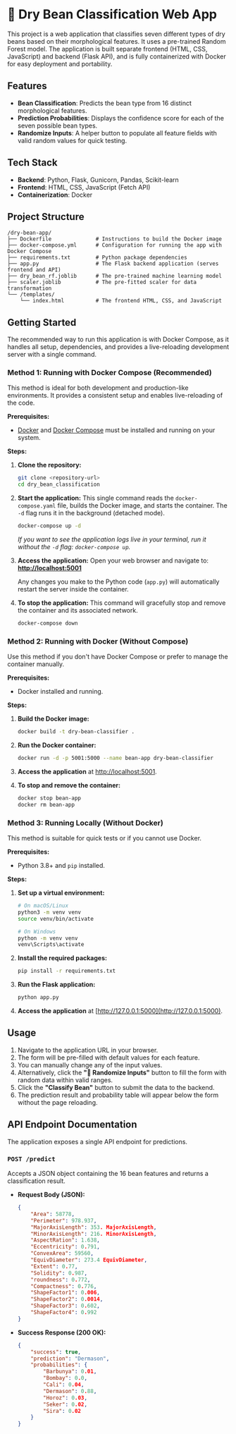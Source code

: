# 🫘 Dry Bean Classification Web App

This project is a web application that classifies seven different types of dry beans based on their morphological features. It uses a pre-trained Random Forest model. The application is built separate frontend (HTML, CSS, JavaScript) and backend (Flask API), and is fully containerized with Docker for easy deployment and portability.

## Features

-   **Bean Classification**: Predicts the bean type from 16 distinct morphological features.
-   **Prediction Probabilities**: Displays the confidence score for each of the seven possible bean types.
-   **Randomize Inputs**: A helper button to populate all feature fields with valid random values for quick testing.

## Tech Stack

-   **Backend**: Python, Flask, Gunicorn, Pandas, Scikit-learn
-   **Frontend**: HTML, CSS, JavaScript (Fetch API)
-   **Containerization**: Docker

## Project Structure

```
/dry-bean-app/
├── Dockerfile              # Instructions to build the Docker image
├── docker-compose.yml      # Configuration for running the app with Docker Compose
├── requirements.txt        # Python package dependencies
├── app.py                  # The Flask backend application (serves frontend and API)
├── dry_bean_rf.joblib      # The pre-trained machine learning model
├── scaler.joblib           # The pre-fitted scaler for data transformation
└── /templates/
    └── index.html          # The frontend HTML, CSS, and JavaScript
```

## Getting Started

The recommended way to run this application is with Docker Compose, as it handles all setup, dependencies, and provides a live-reloading development server with a single command.

### Method 1: Running with Docker Compose (Recommended)

This method is ideal for both development and production-like environments. It provides a consistent setup and enables live-reloading of the code.

**Prerequisites:**

-   [Docker](https://www.docker.com/get-started) and [Docker Compose](https://docs.docker.com/compose/install/) must be installed and running on your system.

**Steps:**

1.  **Clone the repository:**

    ```bash
    git clone <repository-url>
    cd dry_bean_classification
    ```

2.  **Start the application:**
    This single command reads the `docker-compose.yaml` file, builds the Docker image, and starts the container. The `-d` flag runs it in the background (detached mode).

    ```bash
    docker-compose up -d
    ```

    _If you want to see the application logs live in your terminal, run it without the `-d` flag: `docker-compose up`._

3.  **Access the application:**
    Open your web browser and navigate to:
    **[http://localhost:5001](http://localhost:5001)**

    Any changes you make to the Python code (`app.py`) will automatically restart the server inside the container.

4.  **To stop the application:**
    This command will gracefully stop and remove the container and its associated network.
    ```bash
    docker-compose down
    ```

### Method 2: Running with Docker (Without Compose)

Use this method if you don't have Docker Compose or prefer to manage the container manually.

**Prerequisites:**

-   Docker installed and running.

**Steps:**

1.  **Build the Docker image:**

    ```bash
    docker build -t dry-bean-classifier .
    ```

2.  **Run the Docker container:**

    ```bash
    docker run -d -p 5001:5000 --name bean-app dry-bean-classifier
    ```

3.  **Access the application** at [http://localhost:5001](http://localhost:5001).

4.  **To stop and remove the container:**
    ```bash
    docker stop bean-app
    docker rm bean-app
    ```

### Method 3: Running Locally (Without Docker)

This method is suitable for quick tests or if you cannot use Docker.

**Prerequisites:**

-   Python 3.8+ and `pip` installed.

**Steps:**

1.  **Set up a virtual environment:**

    ```bash
    # On macOS/Linux
    python3 -m venv venv
    source venv/bin/activate

    # On Windows
    python -m venv venv
    venv\Scripts\activate
    ```

2.  **Install the required packages:**

    ```bash
    pip install -r requirements.txt
    ```

3.  **Run the Flask application:**

    ```bash
    python app.py
    ```

4.  **Access the application** at [http://127.0.0.1:5000](http://127.0.0.1:5000).

## Usage

1.  Navigate to the application URL in your browser.
2.  The form will be pre-filled with default values for each feature.
3.  You can manually change any of the input values.
4.  Alternatively, click the **"🎲 Randomize Inputs"** button to fill the form with random data within valid ranges.
5.  Click the **"Classify Bean"** button to submit the data to the backend.
6.  The prediction result and probability table will appear below the form without the page reloading.

## API Endpoint Documentation

The application exposes a single API endpoint for predictions.

### `POST /predict`

Accepts a JSON object containing the 16 bean features and returns a classification result.

-   **Request Body (JSON):**

    ```json
    {
        "Area": 58778,
        "Perimeter": 978.937,
        "MajorAxisLength": 353. MajorAxisLength,
        "MinorAxisLength": 216. MinorAxisLength,
        "AspectRation": 1.638,
        "Eccentricity": 0.791,
        "ConvexArea": 59560,
        "EquivDiameter": 273.4 EquivDiameter,
        "Extent": 0.77,
        "Solidity": 0.987,
        "roundness": 0.772,
        "Compactness": 0.776,
        "ShapeFactor1": 0.006,
        "ShapeFactor2": 0.0014,
        "ShapeFactor3": 0.602,
        "ShapeFactor4": 0.992
    }
    ```

-   **Success Response (200 OK):**
    ```json
    {
        "success": true,
        "prediction": "Dermason",
        "probabilities": {
            "Barbunya": 0.01,
            "Bombay": 0.0,
            "Cali": 0.04,
            "Dermason": 0.88,
            "Horoz": 0.03,
            "Seker": 0.02,
            "Sira": 0.02
        }
    }
    ```
